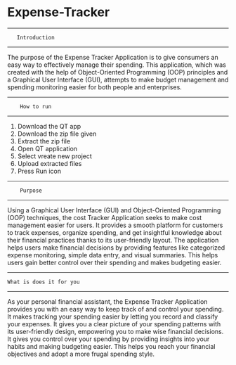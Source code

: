 # Expense-Tracker


****************************
       Introduction 
****************************
The purpose of the Expense Tracker Application is to give consumers an easy way to effectively manage their spending. This application, which was created with the help of Object-Oriented Programming (OOP) principles and a Graphical User Interface (GUI), attempts to make budget management and spending monitoring easier for both people and enterprises.
****************************
        How to run 
****************************
1. Download the QT app
2. Download the zip file given
3. Extract the zip file
4. Open QT application
5. Select vreate new project
6. Upload extracted files
7. Press Run icon

****************************
        Purpose 
****************************
Using a Graphical User Interface (GUI) and Object-Oriented Programming (OOP) techniques, the cost Tracker Application seeks to make cost management easier for users. It provides a smooth platform for customers to track expenses, organize spending, and get insightful knowledge about their financial practices thanks to its user-friendly layout. The application helps users make financial decisions by providing features like categorized expense monitoring, simple data entry, and visual summaries. This helps users gain better control over their spending and makes budgeting easier.

****************************
    What is does it for you
****************************
As your personal financial assistant, the Expense Tracker Application provides you with an easy way to keep track of and control your spending. It makes tracking your spending easier by letting you record and classify your expenses. It gives you a clear picture of your spending patterns with its user-friendly design, empowering you to make wise financial decisions. It gives you control over your spending by providing insights into your habits and making budgeting easier. This helps you reach your financial objectives and adopt a more frugal spending style.
